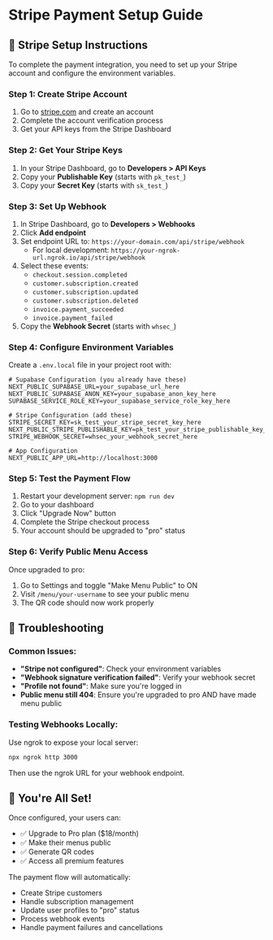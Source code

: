 # Stripe Payment Setup Guide

## 🎯 **Stripe Setup Instructions**

To complete the payment integration, you need to set up your Stripe account and configure the environment variables.

### **Step 1: Create Stripe Account**
1. Go to [stripe.com](https://stripe.com) and create an account
2. Complete the account verification process
3. Get your API keys from the Stripe Dashboard

### **Step 2: Get Your Stripe Keys**
1. In your Stripe Dashboard, go to **Developers > API Keys**
2. Copy your **Publishable Key** (starts with `pk_test_`)
3. Copy your **Secret Key** (starts with `sk_test_`)

### **Step 3: Set Up Webhook**
1. In Stripe Dashboard, go to **Developers > Webhooks**
2. Click **Add endpoint**
3. Set endpoint URL to: `https://your-domain.com/api/stripe/webhook`
   - For local development: `https://your-ngrok-url.ngrok.io/api/stripe/webhook`
4. Select these events:
   - `checkout.session.completed`
   - `customer.subscription.created`
   - `customer.subscription.updated`
   - `customer.subscription.deleted`
   - `invoice.payment_succeeded`
   - `invoice.payment_failed`
5. Copy the **Webhook Secret** (starts with `whsec_`)

### **Step 4: Configure Environment Variables**
Create a `.env.local` file in your project root with:

```env
# Supabase Configuration (you already have these)
NEXT_PUBLIC_SUPABASE_URL=your_supabase_url_here
NEXT_PUBLIC_SUPABASE_ANON_KEY=your_supabase_anon_key_here
SUPABASE_SERVICE_ROLE_KEY=your_supabase_service_role_key_here

# Stripe Configuration (add these)
STRIPE_SECRET_KEY=sk_test_your_stripe_secret_key_here
NEXT_PUBLIC_STRIPE_PUBLISHABLE_KEY=pk_test_your_stripe_publishable_key_here
STRIPE_WEBHOOK_SECRET=whsec_your_webhook_secret_here

# App Configuration
NEXT_PUBLIC_APP_URL=http://localhost:3000
```

### **Step 5: Test the Payment Flow**
1. Restart your development server: `npm run dev`
2. Go to your dashboard
3. Click "Upgrade Now" button
4. Complete the Stripe checkout process
5. Your account should be upgraded to "pro" status

### **Step 6: Verify Public Menu Access**
Once upgraded to pro:
1. Go to Settings and toggle "Make Menu Public" to ON
2. Visit `/menu/your-username` to see your public menu
3. The QR code should now work properly

## 🔧 **Troubleshooting**

### **Common Issues:**
- **"Stripe not configured"**: Check your environment variables
- **"Webhook signature verification failed"**: Verify your webhook secret
- **"Profile not found"**: Make sure you're logged in
- **Public menu still 404**: Ensure you're upgraded to pro AND have made menu public

### **Testing Webhooks Locally:**
Use ngrok to expose your local server:
```bash
npx ngrok http 3000
```
Then use the ngrok URL for your webhook endpoint.

## 🎉 **You're All Set!**

Once configured, your users can:
- ✅ Upgrade to Pro plan ($18/month)
- ✅ Make their menus public
- ✅ Generate QR codes
- ✅ Access all premium features

The payment flow will automatically:
- Create Stripe customers
- Handle subscription management
- Update user profiles to "pro" status
- Process webhook events
- Handle payment failures and cancellations
